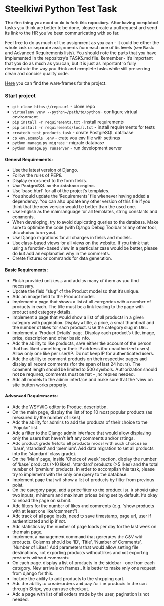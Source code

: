# Steelkiwi Python Test Task


The first thing you need to do is fork this repository. After having completed tasks you think are better to be done, please create a pull request and send its link to the HR you’ve been communicating with so far.

Feel free to do as much of the assignment as you can - it could be either the whole task or separate assignments from each one of its levels (see Basic and Advanced Requirements lists). You should note the parts that you have implemented in the repository’s TASKS.md file. Remember - it’s important that you do as much as you can, but it is just as important to fully demonstrate the way you think and complete tasks while still presenting clean and concise quality code.

[Here](http://zaxwai.axshare.com/#g=1&p=main_page) you can find the ware-frames for the project.


### Start project
* `git clone https://repo.url` - clone repo
* `virtualenv venv --python=/path/to/python` - configure virtual environment
* `pip install -r requirements.txt` - install requirements
* `pip install -r requirements/local.txt` - install requirements for tests
* `createdb test_products_task` - create PostgreSQL database
* `cp env.example .env` - crate you env file with settings
* `python manage.py migrate` - migrate database
* `python manage.py runserver` - run development server


#### General Requirements:
* Use the latest version of Django.
* Follow the rules of PEP8.
* Display errors next to the form fields.
* Use PostgreSQL as the database engine.
* Use ‘base.html’ for all of the project’s templates.
* You should update the ‘Requirements’ file whenever having added a dependency. You can also update any other version of this file if you think that the new version would be better than the used one. 
* Use English as the main language for all templates, string constants and comments. 
* When developing, try to avoid duplicating queries to the database. Make sure to optimize the code (with Django Debug Toolbar or any other tool, this choice is on you). 
* Use Django migrations for all changes in fields and models. 
* Use class-based views for all views on the website. If you think that using a function-based view in a particular case would be better, please do but add an explanation why in the comments. 
* Create fixtures or commands for data generation.

#### Basic Requirements:
* Finish provided unit tests and add as many of them as you find necessary. 
* Update the field “slug” of the Product model so that it’s unique. 
* Add an image field to the Product model.
* Implement a page that shows a list of all categories with a number of products in each. The title must be a link leading to the page with product and category details. 
* Implement a page that would show a list of all products in a given category with pagination. Display a title, a price, a small thumbnail and the number of likes for each product. Use the category slug in URL. 
* Implement a ‘Product Details’ page. Display each product’s title, image, price, description and other basic info. 
* Add the ability to like products, save either the account of the person that has liked something or their IP address (for unauthorized users). Allow only one like per user/IP. Do not keep IP for authenticated users.
* Add the ability to comment products on their respective pages and display all recent comments (for the span of last 24 hours). The comment length should be limited to 500 symbols. Authorization should not be required, comments must be flat - ,no replies needed. 
* Add all models to the admin interface and make sure that the ‘view on site’ button works properly.

#### Advanced Requirements:
* Add the WSYWIG editor to Product description. 
* On the main page, display the list of top 10 most popular products (as measured by the number of likes)
* Add the ability for admins to add the products of their choice to the ‘Popular’ list. 
* Add a filter to the Django admin interface that would allow displaying only the users that haven’t left any comments and/or ratings. 
* Add product grade field to all products model with such choices as ‘base’, ‘standard’ and ‘premium’. Add data migration to set all products into the ‘standard’ class(grade).  
* On the ‘Main’ page, inside ‘Choice of week’ section, display the number of ‘base’ products (>10 likes), ‘standard’ products (>5 likes) and the total number of ‘premium’ products. In order to accomplish this task, please try to implement with the only one query to the database. 
* Implement page that will show a list of products by filter from previous point.
* On the category page, add a price filter to the product list. It should take two inputs, minimum and maximum prices being set by default. It’s okay to reload the page on submit. 
* Add filters for the number of likes and comments (e.g. “show products with at least one like/comment”).
* Add track of all page loads, need to save timestamp, page url,  user if authenticated and ip if not.
* Add statistics by the number of page loads per day for the last week on the main page. 
* Implement a management command that generates the CSV with products. Columns should be ‘ID’, ‘Title’, ‘Number of Comments’, ‘Number of Likes’. Add parameters that would allow setting file destinations, not exporting products without likes and not exporting products without comments. 
* On each page, display a list of products in the sidebar - one from each category. New arrivals on frames.. It is better to make only one request from django for this.
* Include the ability to add products to the shopping cart. 
* Add the ability to create orders and pay for the products in the cart through Stripe, you can use checkout. 
* Add a page with list of all orders made by the user, pagination is not needed.

